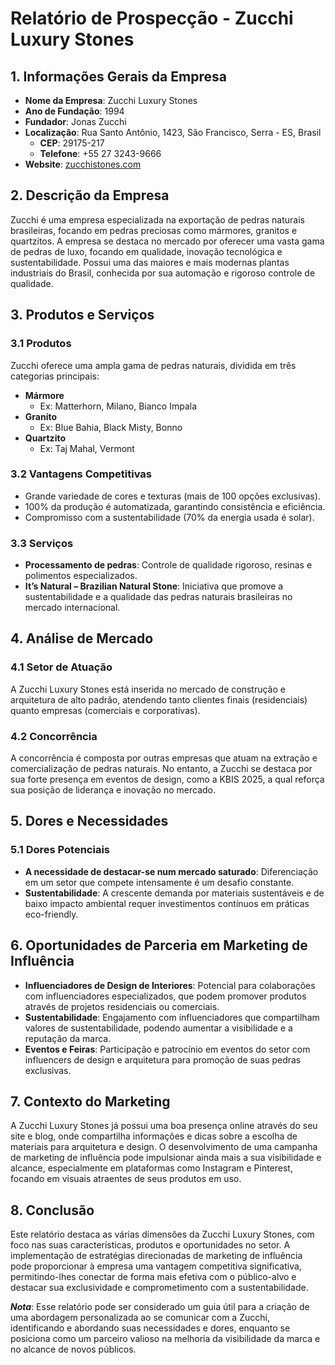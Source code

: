 # Relatório de Prospecção - Zucchi Luxury Stones

## 1. Informações Gerais da Empresa
- **Nome da Empresa**: Zucchi Luxury Stones
- **Ano de Fundação**: 1994
- **Fundador**: Jonas Zucchi
- **Localização**: Rua Santo Antônio, 1423, São Francisco, Serra - ES, Brasil
  - **CEP**: 29175-217
  - **Telefone**: +55 27 3243-9666
- **Website**: [zucchistones.com](https://zucchistones.com)

## 2. Descrição da Empresa
Zucchi é uma empresa especializada na exportação de pedras naturais brasileiras, focando em pedras preciosas como mármores, granitos e quartzitos. A empresa se destaca no mercado por oferecer uma vasta gama de pedras de luxo, focando em qualidade, inovação tecnológica e sustentabilidade. Possui uma das maiores e mais modernas plantas industriais do Brasil, conhecida por sua automação e rigoroso controle de qualidade.

## 3. Produtos e Serviços
### 3.1 Produtos
Zucchi oferece uma ampla gama de pedras naturais, dividida em três categorias principais:
- **Mármore**
  - Ex: Matterhorn, Milano, Bianco Impala
- **Granito**
  - Ex: Blue Bahia, Black Misty, Bonno
- **Quartzito**
  - Ex: Taj Mahal, Vermont

### 3.2 Vantagens Competitivas 
- Grande variedade de cores e texturas (mais de 100 opções exclusivas).
- 100% da produção é automatizada, garantindo consistência e eficiência.
- Compromisso com a sustentabilidade (70% da energia usada é solar).
  
### 3.3 Serviços
- **Processamento de pedras**: Controle de qualidade rigoroso, resinas e polimentos especializados.
- **It’s Natural – Brazilian Natural Stone**: Iniciativa que promove a sustentabilidade e a qualidade das pedras naturais brasileiras no mercado internacional.

## 4. Análise de Mercado
### 4.1 Setor de Atuação
A Zucchi Luxury Stones está inserida no mercado de construção e arquitetura de alto padrão, atendendo tanto clientes finais (residenciais) quanto empresas (comerciais e corporativas). 

### 4.2 Concorrência
A concorrência é composta por outras empresas que atuam na extração e comercialização de pedras naturais. No entanto, a Zucchi se destaca por sua forte presença em eventos de design, como a KBIS 2025, a qual reforça sua posição de liderança e inovação no mercado.

## 5. Dores e Necessidades
### 5.1 Dores Potenciais
- **A necessidade de destacar-se num mercado saturado**: Diferenciação em um setor que compete intensamente é um desafio constante.
- **Sustentabilidade**: A crescente demanda por materiais sustentáveis e de baixo impacto ambiental requer investimentos contínuos em práticas eco-friendly.
  
## 6. Oportunidades de Parceria em Marketing de Influência
- **Influenciadores de Design de Interiores**: Potencial para colaborações com influenciadores especializados, que podem promover produtos através de projetos residenciais ou comerciais.
- **Sustentabilidade**: Engajamento com influenciadores que compartilham valores de sustentabilidade, podendo aumentar a visibilidade e a reputação da marca.
- **Eventos e Feiras**: Participação e patrocínio em eventos do setor com influencers de design e arquitetura para promoção de suas pedras exclusivas.

## 7. Contexto do Marketing
A Zucchi Luxury Stones já possui uma boa presença online através do seu site e blog, onde compartilha informações e dicas sobre a escolha de materiais para arquitetura e design. O desenvolvimento de uma campanha de marketing de influência pode impulsionar ainda mais a sua visibilidade e alcance, especialmente em plataformas como Instagram e Pinterest, focando em visuais atraentes de seus produtos em uso.

## 8. Conclusão
Este relatório destaca as várias dimensões da Zucchi Luxury Stones, com foco nas suas características, produtos e oportunidades no setor. A implementação de estratégias direcionadas de marketing de influência pode proporcionar à empresa uma vantagem competitiva significativa, permitindo-lhes conectar de forma mais efetiva com o público-alvo e destacar sua exclusividade e comprometimento com a sustentabilidade. 

***Nota***: Esse relatório pode ser considerado um guia útil para a criação de uma abordagem personalizada ao se comunicar com a Zucchi, identificando e abordando suas necessidades e dores, enquanto se posiciona como um parceiro valioso na melhoria da visibilidade da marca e no alcance de novos públicos.